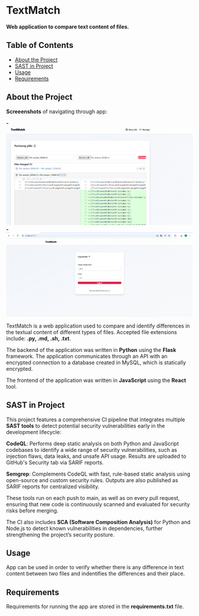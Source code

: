 # TextMatch
**Web application to compare text content of files.**

## Table of Contents

- [About the Project](#about-the-project)
- [SAST in Project](#sast-in-project)
- [Usage](#usage)
- [Requirements](#requirements)


## About the Project

**Screeenshots** of navigating through app:

**- ![Running program](Screenshot_of_comparing_a_tesxt_file.png "Running program")**
**- ![Running program](screenshot_of_user_panel.png "Running program")**

TextMatch is a web application used to compare and identify differences in the textual content of different types of files. Accepted file extensions include: **.py, .md, .sh, .txt**.

The backend of the application was written in **Python** using the **Flask** framework. The application communicates through an API with an encrypted connection to a database created in MySQL, which is statically encrypted.

The frontend of the application was written in **JavaScript** using the **React** tool.

## SAST in Project

This project features a comprehensive CI pipeline that integrates multiple **SAST tools** to detect potential security vulnerabilities early in the development lifecycle:

**CodeQL**: Performs deep static analysis on both Python and JavaScript codebases to identify a wide range of security vulnerabilities, such as injection flaws, data leaks, and unsafe API usage. Results are uploaded to GitHub's Security tab via SARIF reports.

**Semgrep**: Complements CodeQL with fast, rule-based static analysis using open-source and custom security rules. Outputs are also published as SARIF reports for centralized visibility.

These tools run on each push to main, as well as on every pull request, ensuring that new code is continuously scanned and evaluated for security risks before merging.

The CI also includes **SCA (Software Composition Analysis)** for Python and Node.js to detect known vulnerabilities in dependencies, further strengthening the project’s security posture.

## Usage
App can be used in order to verify whether there is any difference in text content between two files and indentifies the differences and their place.

## Requirements

Requirements for running the app are stored in the **requirements.txt** file.






